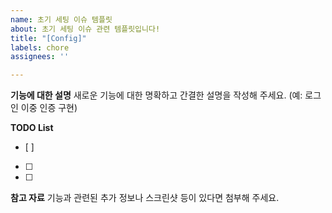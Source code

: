 ```yaml
---
name: 초기 세팅 이슈 템플릿
about: 초기 세팅 이슈 관련 템플릿입니다!
title: "[Config]"
labels: chore
assignees: ''

---
```


**기능에 대한 설명**
새로운 기능에 대한 명확하고 간결한 설명을 작성해 주세요.
(예: 로그인 이중 인증 구현)

**TODO List**
- [ ] 
- [ ]
- [ ]

**참고 자료**
기능과 관련된 추가 정보나 스크린샷 등이 있다면 첨부해 주세요.

